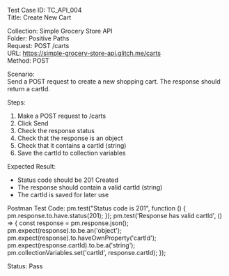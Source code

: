 Test Case ID: TC_API_004  
Title: Create New Cart

Collection: Simple Grocery Store API  
Folder: Positive Paths  
Request: POST /carts  
URL: https://simple-grocery-store-api.glitch.me/carts  
Method: POST

Scenario:  
Send a POST request to create a new shopping cart. The response should return a cartId.

Steps:  
1. Make a POST request to /carts  
2. Click Send  
3. Check the response status  
4. Check that the response is an object  
5. Check that it contains a cartId (string)  
6. Save the cartId to collection variables

Expected Result:  
- Status code should be 201 Created  
- The response should contain a valid cartId (string)  
- The cartId is saved for later use

Postman Test Code:
pm.test("Status code is 201", function () {
    pm.response.to.have.status(201);
});
pm.test('Response has valid cartId', () => {
    const response = pm.response.json();
    pm.expect(response).to.be.an('object');
    pm.expect(response).to.haveOwnProperty('cartId');
    pm.expect(response.cartId).to.be.a('string');
    pm.collectionVariables.set('cartId', response.cartId);
});

Status: Pass
